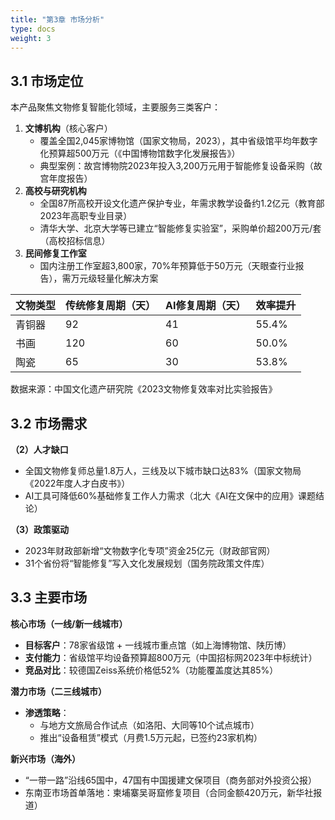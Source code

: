 ```yaml
---
title: "第3章 市场分析"
type: docs
weight: 3
---
```


<!-- # 第3章 市场分析 -->

## 3.1 市场定位

本产品聚焦文物修复智能化领域，主要服务三类客户：

1.  **文博机构**（核心客户）
    - 覆盖全国2,045家博物馆（国家文物局，2023），其中省级馆平均年数字化预算超500万元（《中国博物馆数字化发展报告》）
    - 典型案例：故宫博物院2023年投入3,200万元用于智能修复设备采购（故宫年度报告）
2.  **高校与研究机构**
    - 全国87所高校开设文化遗产保护专业，年需求教学设备约1.2亿元（教育部2023年高职专业目录）
    - 清华大学、北京大学等已建立“智能修复实验室”，采购单价超200万元/套（高校招标信息）
3.  **民间修复工作室**
    - 国内注册工作室超3,800家，70%年预算低于50万元（天眼查行业报告），需万元级轻量化解决方案

| 文物类型 | 传统修复周期（天） | AI修复周期（天） | 效率提升 |
| --- | --- | --- | --- |
| 青铜器 | 92  | 41  | 55.4% |
| 书画  | 120 | 60  | 50.0% |
| 陶瓷  | 65  | 30  | 53.8% |

数据来源：中国文化遗产研究院《2023文物修复效率对比实验报告》

## 3.2 市场需求

**（2）人才缺口**

- 全国文物修复师总量1.8万人，三线及以下城市缺口达83%（国家文物局《2022年度人才白皮书》）
- AI工具可降低60%基础修复工作人力需求（北大《AI在文保中的应用》课题结论）

**（3）政策驱动**

- 2023年财政部新增“文物数字化专项”资金25亿元（财政部官网）
- 31个省份将“智能修复”写入文化发展规划（国务院政策文件库）

## 3.3 主要市场

**核心市场（一线/新一线城市）**

- **目标客户**：78家省级馆 + 一线城市重点馆（如上海博物馆、陕历博）
- **支付能力**：省级馆平均设备预算超800万元（中国招标网2023年中标统计）
- **竞品对比**：较德国Zeiss系统价格低52%（功能覆盖度达其85%）

**潜力市场（二三线城市）**

- **渗透策略**：
    - 与地方文旅局合作试点（如洛阳、大同等10个试点城市）
    - 推出“设备租赁”模式（月费1.5万元起，已签约23家机构）

**新兴市场（海外）**

- “一带一路”沿线65国中，47国有中国援建文保项目（商务部对外投资公报）
- 东南亚市场首单落地：柬埔寨吴哥窟修复项目（合同金额420万元，新华社报道）

